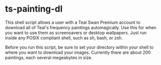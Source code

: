 # ts-painting-dl
This shell script allows a user with a Teal Swan Premium account to download all of Teal's frequency paintings automagically.
Use this for when you want to use them as screensavers or desktop wallpapers.
Just run inside any POSIX compliant shell, such as sh, bash, or zsh.

Before you run this script, be sure to set your directory within your shell to where you want to download your images.
Currently there are about 200 paintings, each several megeabytes in size.
